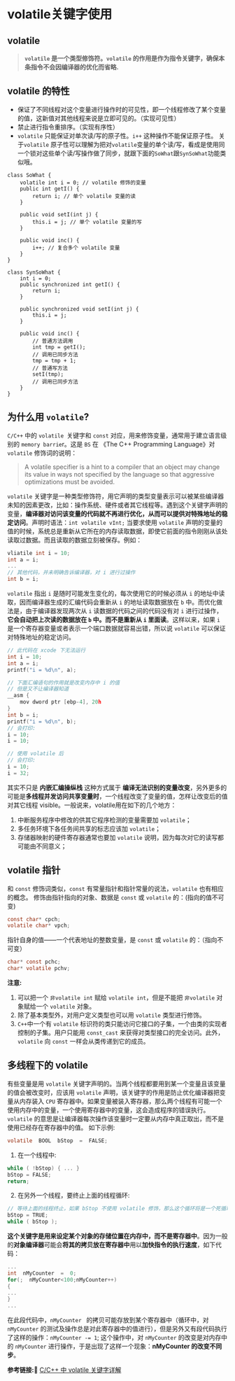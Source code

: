#  volatile关键字使用
## volatile
> **`volatile` 是一个类型修饰符。`volatile` 的作用是作为指令关键字，**确保本条指令不会因编译器的优化而省略**.**

## volatile 的特性
+ 保证了不同线程对这个变量进行操作时的可见性，即一个线程修改了某个变量的值，这新值对其他线程来说是立即可见的。（实现可见性）
+ 禁止进行指令重排序。（实现有序性）
+ `volatile` 只能保证对单次读/写的原子性。`i++` 这种操作不能保证原子性。
关于`volatile` 原子性可以理解为把对`volatile`变量的单个读/写，看成是使用同一个锁对这些单个读/写操作做了同步，就跟下面的`SoWhat`跟`SynSoWhat`功能类似哦。
```
class SoWhat {
    volatile int i = 0; // volatile 修饰的变量
    public int getI() {
        return i; // 单个 volatile 变量的读
    }
    
    public void setI(int j) {
        this.i = j; // 单个 volatile 变量的写
    }
    
    public void inc() {
        i++; // 复合多个 volatile 变量
    }
}

class SynSoWhat {
    int i = 0;
    public synchronized int getI() {
        return i;
    }

    public synchronized void setI(int j) {
        this.i = j;
    }

    public void inc() { 
        // 普通方法调用
        int tmp = getI();
        // 调用已同步方法
        tmp = tmp + 1;
        // 普通写方法
        setI(tmp);
        // 调用已同步方法
    }
}
```
## 为什么用 `volatile`?
`C/C++` 中的 `volatile `关键字和 `const` 对应，用来修饰变量，通常用于建立语言级别的 `memory barrie`r。这是 `BS` 在 《The C++ Programming Language》对 `volatile` 修饰词的说明：

> A volatile specifier is a hint to a compiler that an object may change its value in ways not specified by the language so that aggressive optimizations must be avoided.

`volatile` 关键字是一种类型修饰符，用它声明的类型变量表示可以被某些编译器未知的因素更改，比如：操作系统、硬件或者其它线程等。遇到这个关键字声明的变量，**编译器对访问该变量的代码就不再进行优化，从而可以提供对特殊地址的稳定访问**。声明时语法：`int volatile vInt;` 当要求使用 `volatile` 声明的变量的值的时候，系统总是重新从它所在的内存读取数据，即使它前面的指令刚刚从该处读取过数据。而且读取的数据立刻被保存。例如：
```c
vliatile int i = 10;
int a = i;
...
// 其他代码，并未明确告诉编译器，对 i 进行过操作
int b = i;
```
`volatile` 指出 `i` 是随时可能发生变化的，每次使用它的时候必须从 `i` 的地址中读取，因而编译器生成的汇编代码会重新从 `i` 的地址读取数据放在 `b` 中。而优化做法是，由于编译器发现两次从 `i` 读数据的代码之间的代码没有对 `i` 进行过操作，**它会自动把上次读的数据放在 `b` 中。而不是重新从 `i` 里面读**。这样以来，如果 `i` 是一个寄存器变量或者表示一个端口数据就容易出错，所以说 `volatile` 可以保证对特殊地址的稳定访问。
```c
// 此代码在 xcode 下无法运行
int i = 10;
int a = i;
printf("i = %d\n", a);

// 下面汇编语句的作用就是改变内存中 i 的值
// 但是又不让编译器知道
__asm {
    mov dword ptr [ebp-4], 20h
}
int b = i;
printf("i = %d\n", b);
// 会打印:
i = 10;
i = 10;

// 使用 volatile 后
// 会打印:
i = 10;
i = 32;
```
其实不只是 **内嵌汇编操纵栈** 这种方式属于 **编译无法识别的变量改变**，另外更多的可能是**多线程并发访问共享变量时**，一个线程改变了变量的值，怎样让改变后的值对其它线程 visible。一般说来，volatile用在如下的几个地方：
1. 中断服务程序中修改的供其它程序检测的变量需要加 `volatile`；
2. 多任务环境下各任务间共享的标志应该加 `volatile`；
3. 存储器映射的硬件寄存器通常也要加 `volatile` 说明，因为每次对它的读写都可能由不同意义；

## volatile 指针
和 `const` 修饰词类似，`const` 有常量指针和指针常量的说法，`volatile` 也有相应的概念。
修饰由指针指向的对象、数据是 `const` 或 `volatile` 的：(指向的值不可变)
```c
const char* cpch;
volatile char* vpch;
```
指针自身的值——一个代表地址的整数变量，是 `const` 或 `volatile` 的：（指向不可变）
```c
char* const pchc;
char* volatile pchv;
```
**注意:**
1. 可以把一个 `非volatile int` 赋给 `volatile int`，但是不能把 `非volatile` 对象赋给一个 `volatile` 对象。
2. 除了基本类型外，对用户定义类型也可以用 `volatile` 类型进行修饰。
3. `C++`中一个有 `volatile` 标识符的类只能访问它接口的子集，一个由类的实现者控制的子集。用户只能用 `const_cast` 来获得对类型接口的完全访问。此外，`volatile` 向 `const` 一样会从类传递到它的成员。
## 多线程下的 volatile
有些变量是用 `volatile` 关键字声明的。当两个线程都要用到某一个变量且该变量的值会被改变时，应该用 `volatile` 声明，该关键字的作用是防止优化编译器把变量从内存装入 `CPU` 寄存器中。如果变量被装入寄存器，那么两个线程有可能一个使用内存中的变量，一个使用寄存器中的变量，这会造成程序的错误执行。`volatile` 的意思是让编译器每次操作该变量时一定要从内存中真正取出，而不是使用已经存在寄存器中的值。
如下示例:
```c
volatile  BOOL  bStop  =  FALSE;
```
1. 在一个线程中:
```c
while ( !bStop) { ... }
bStop = FALSE;
return;
```
2. 在另外一个线程，要终止上面的线程循环:
```c
// 等待上面的线程终止，如果 bStop 不使用 volatile 修饰，那么这个循环将是一个死循环，因为 bStop 已经读取到了寄存器中，寄存器中 bStop 的值永远不会变成 FALSE，加上 volatile，程序在执行时，每次均从内存中读出 bStop 的值，就不会死循环了。
bStop = TRUE;
while ( bStop ); 
```
**这个关键字是用来设定某个对象的存储位置在内存中，而不是寄存器中**。因为一般的**对象编译器**可能会**将其的拷贝放在寄存器中**用以**加快指令的执行速度**，如下代码：
```c
...  
int  nMyCounter  =  0;  
for(;  nMyCounter<100;nMyCounter++)  
{  
...  
}  
...
```
在此段代码中，`nMyCounter ` 的拷贝可能存放到某个寄存器中（循环中，对 `nMyCounter` 的测试及操作总是对此寄存器中的值进行），但是另外又有段代码执行了这样的操作：`nMyCounter -= 1`; 这个操作中，对 `nMyCounter` 的改变是对内存中的 `nMyCounter` 进行操作，于是出现了这样一个现象：**nMyCounter 的改变不同步**。

**参考链接:🔗**
[C/C++ 中 volatile 关键字详解](https://www.runoob.com/w3cnote/c-volatile-keyword.html)
